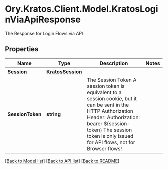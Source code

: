 # Ory.Kratos.Client.Model.KratosLoginViaApiResponse
The Response for Login Flows via API

## Properties

Name | Type | Description | Notes
------------ | ------------- | ------------- | -------------
**Session** | [**KratosSession**](KratosSession.md) |  | 
**SessionToken** | **string** | The Session Token  A session token is equivalent to a session cookie, but it can be sent in the HTTP Authorization Header:  Authorization: bearer ${session-token}  The session token is only issued for API flows, not for Browser flows! | 

[[Back to Model list]](../README.md#documentation-for-models) [[Back to API list]](../README.md#documentation-for-api-endpoints) [[Back to README]](../README.md)

